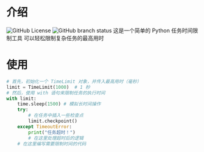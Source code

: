 # 介绍
![GitHub License](https://img.shields.io/github/license/LesBoys43/TimeLimitPro?style=plastic) ![GitHub branch status](https://img.shields.io/github/checks-status/LesBoys43/TimeLimitPro/master?style=plastic)
这是一个简单的 Python 任务时间限制工具 可以轻松限制复杂任务的最高用时
# 使用
```python
# 首先，初始化一个 TimeLimit 对象，并传入最高用时（毫秒）
limit = TimeLimit(1000)  # 1 秒
# 然后，使用 with 语句来限制任务的执行时间
with limit:
    time.sleep(1500) # 模拟长时间操作
    try:
        # 在任务中插入一些检查点
        limit.checkpoint()
    except TimeoutError:
        print("任务超时！")
        # 在这里处理超时后的逻辑
    # 在这里编写需要限制时间的代码
```
